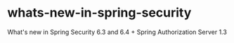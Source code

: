 # whats-new-in-spring-security
What's new in Spring Security 6.3 and 6.4 + Spring Authorization Server 1.3
